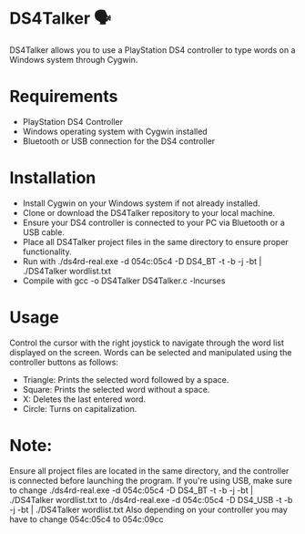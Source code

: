 # DS4Talker 🗣️
DS4Talker allows you to use a PlayStation DS4 controller to type words on a Windows system through Cygwin. 

# Requirements
* PlayStation DS4 Controller
* Windows operating system with Cygwin installed
* Bluetooth or USB connection for the DS4 controller

# Installation
* Install Cygwin on your Windows system if not already installed.
* Clone or download the DS4Talker repository to your local machine.
* Ensure your DS4 controller is connected to your PC via Bluetooth or a USB cable.
* Place all DS4Talker project files in the same directory to ensure proper functionality.
* Run with ./ds4rd-real.exe -d 054c:05c4 -D DS4_BT -t -b -j -bt | ./DS4Talker wordlist.txt
* Compile with gcc -o DS4Talker DS4Talker.c -lncurses

# Usage
Control the cursor with the right joystick to navigate through the word list displayed on the screen. Words can be selected and manipulated using the controller buttons as follows:

* Triangle: Prints the selected word followed by a space.
* Square: Prints the selected word without a space.
* X: Deletes the last entered word.
* Circle: Turns on capitalization. 

# Note:
Ensure all project files are located in the same directory, and the controller is connected before launching the program.
If you're using USB, make sure to change ./ds4rd-real.exe -d 054c:05c4 -D DS4_BT -t -b -j -bt | ./DS4Talker wordlist.txt
to ./ds4rd-real.exe -d 054c:05c4 -D DS4_USB -t -b -j -bt | ./DS4Talker wordlist.txt
Also depending on your controller you may have to change 054c:05c4 to 054c:09cc
